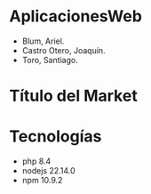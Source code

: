 # AplicacionesWeb
* Blum, Ariel.
* Castro Otero, Joaquín.
* Toro, Santiago.

# Título del Market

# Tecnologías
* php 8.4
* nodejs 22.14.0
* npm 10.9.2
